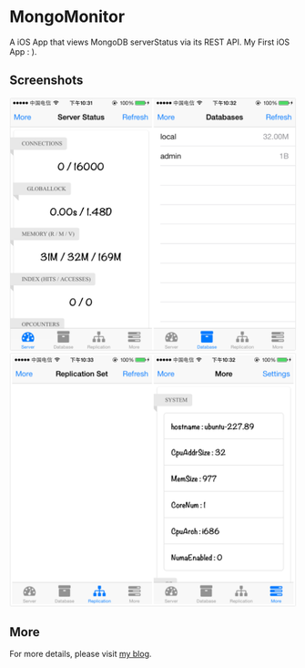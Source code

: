 MongoMonitor
==========

A iOS App that views MongoDB serverStatus via its REST API. My First iOS App : ).

## Screenshots
![code](./DemoImgs/img1.png)
![code](./DemoImgs/img2.png)

## More

For more details, please visit [my blog](http://liushuaikobe.github.io/blog/2013/12/01/ios-developer-for-a-week/).
